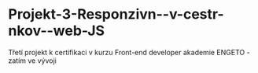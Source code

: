 # Projekt-3-Responzivn--v-cestr-nkov--web-JS
Třetí projekt k certifikaci v kurzu Front-end developer akademie ENGETO - zatím ve vývoji
